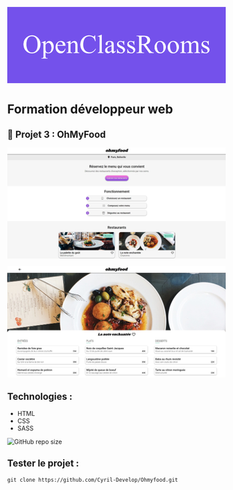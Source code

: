 ![formation](./assets/screenshot/OpenClassRooms.png)

# Formation développeur web



## 📎 Projet 3 : OhMyFood



![screenshot du site](./assets/screenshot/accueil.jpg)

![screenshot du site](./assets/screenshot/restaurant.jpg)

## Technologies :
- HTML
- CSS
- SASS

![GitHub repo size](https://img.shields.io/github/repo-size/Cyril-Develop/Ohmyfood.github.io?style=for-the-badge)
## Tester le projet :

```terminal
git clone https://github.com/Cyril-Develop/Ohmyfood.git
```
